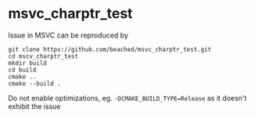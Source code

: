 # msvc_charptr_test

Issue in MSVC can be reproduced by 

```
git clone https://github.com/beached/msvc_charptr_test.git
cd mscv_charptr_test
mkdir build
cd build
cmake ..
cmake --build .
```
Do not enable optimizations, eg. `-DCMAKE_BUILD_TYPE=Release` as it doesn't exhibit the issue
